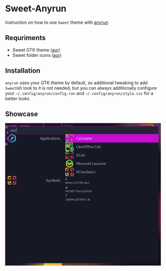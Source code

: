 # Sweet-Anyrun

Instruction on how to use `Sweet` theme with [anyrun](https://github.com/anyrun-org/anyrun)

## Requriments

- Sweet GTK theme ([aur](https://aur.archlinux.org/packages/plasma5-themes-sweet-full-git))
- Sweet folder icons ([aur](https://aur.archlinux.org/packages/sweet-folders-icons-git))

## Installation

`anyrun` uses your GTK theme by default, so additional tweaking to add `Sweet`ish look to it is not needed, but you can always additionally configure your `~/.config/anyrun/config.ron` and `~/.config/anyrun/style.css` for a better looks

## Showcase

![](assets/screenshot.png)
